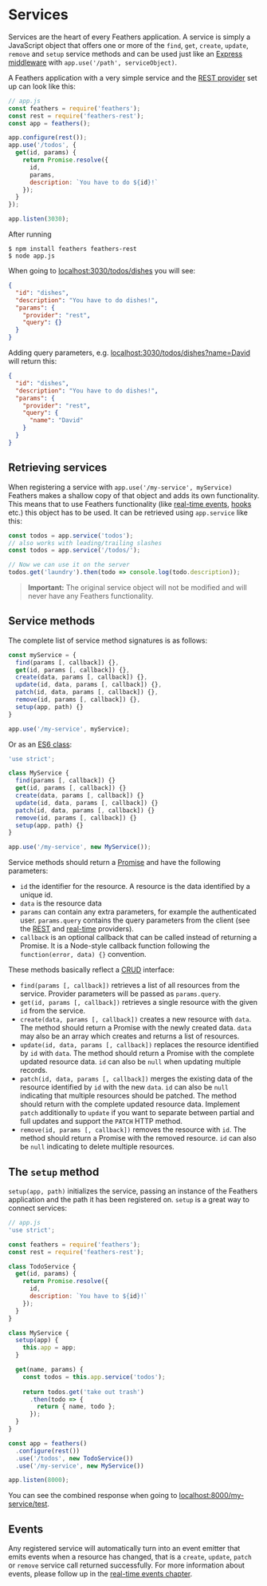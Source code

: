 # Services

Services are the heart of every Feathers application. A service is simply a JavaScript object that offers one or more of the `find`, `get`, `create`, `update`, `remove` and `setup` service methods and can be used just like an [Express middleware](http://expressjs.com/en/guide/using-middleware.html) with `app.use('/path', serviceObject)`.

A Feathers application with a very simple service and the [REST provider](../rest/readme.md) set up can look like this:

```js
// app.js
const feathers = require('feathers');
const rest = require('feathers-rest');
const app = feathers();

app.configure(rest());
app.use('/todos', {
  get(id, params) {
    return Promise.resolve({
      id,
      params,
      description: `You have to do ${id}!`
    });
  }
});

app.listen(3030);
```

After running

```
$ npm install feathers feathers-rest
$ node app.js
```

When going to [localhost:3030/todos/dishes](http://localhost:3030/todos/dishes) you will see:

```json
{
  "id": "dishes",
  "description": "You have to do dishes!",
  "params": {
    "provider": "rest",
    "query": {}
  }
}
```

Adding query parameters, e.g. [localhost:3030/todos/dishes?name=David](http://localhost:3030/todos/dishes?name=David) will return this:

```json
{
  "id": "dishes",
  "description": "You have to do dishes!",
  "params": {
    "provider": "rest",
    "query": {
      "name": "David"
    }
  }
}
```

## Retrieving services

When registering a service with `app.use('/my-service', myService)` Feathers makes a shallow copy of that object and adds its own functionality. This means that to use Feathers functionality (like [real-time events](../real-time/readme.md), [hooks](../hooks/readme.md) etc.) this object has to be used. It can be retrieved using `app.service` like this:

```js
const todos = app.service('todos');
// also works with leading/trailing slashes
const todos = app.service('/todos/');

// Now we can use it on the server
todos.get('laundry').then(todo => console.log(todo.description));
```

> __Important:__ The original service object will not be modified and will never have any Feathers functionality.

## Service methods

The complete list of service method signatures is as follows:

```js
const myService = {
  find(params [, callback]) {},
  get(id, params [, callback]) {},
  create(data, params [, callback]) {},
  update(id, data, params [, callback]) {},
  patch(id, data, params [, callback]) {},
  remove(id, params [, callback]) {},
  setup(app, path) {}
}

app.use('/my-service', myService);
```

Or as an [ES6 class](https://developer.mozilla.org/en/docs/Web/JavaScript/Reference/Classes):

```js
'use strict';

class MyService {
  find(params [, callback]) {}
  get(id, params [, callback]) {}
  create(data, params [, callback]) {}
  update(id, data, params [, callback]) {}
  patch(id, data, params [, callback]) {}
  remove(id, params [, callback]) {}
  setup(app, path) {}
}

app.use('/my-service', new MyService());
```

Service methods should return a [Promise](https://developer.mozilla.org/en-US/docs/Web/JavaScript/Reference/Global_Objects/Promise) and have the following parameters:

- `id` the identifier for the resource. A resource is the data identified by a unique id.
- `data` is the resource data
- `params` can contain any extra parameters, for example the authenticated user. `params.query` contains the query parameters from the client (see the [REST](../rest/readme.md) and [real-time](../real-time/readme.md) providers).
- `callback` is an optional callback that can be called instead of returning a Promise. It is a Node-style callback function following the `function(error, data) {}` convention.

These methods basically reflect a [CRUD](https://en.wikipedia.org/wiki/Create,_read,_update_and_delete) interface:

- `find(params [, callback])` retrieves a list of all resources from the service. Provider parameters will be passed as `params.query`.
- `get(id, params [, callback])` retrieves a single resource with the given `id` from the service.
- `create(data, params [, callback])` creates a new resource with `data`. The method should return a Promise with the newly created data. `data` may also be an array which creates and returns a list of resources.
- `update(id, data, params [, callback])` replaces the resource identified by `id` with `data`. The method should return a Promise with the complete updated resource data. `id` can also be `null` when updating multiple records.
- `patch(id, data, params [, callback])` merges the existing data of the resource identified by `id` with the new `data`. `id` can also be `null` indicating that multiple resources should be patched. The method should return with the complete updated resource data. Implement `patch` additionally to `update` if you want to separate between partial and full updates and support the `PATCH` HTTP method.
- `remove(id, params [, callback])` removes the resource with `id`. The method should return a Promise with the removed resource. `id` can also be `null` indicating to delete multiple resources.

## The `setup` method

`setup(app, path)` initializes the service, passing an instance of the Feathers application and the path it has been registered on. `setup` is a great way to connect services:

```js
// app.js
'use strict';

const feathers = require('feathers');
const rest = require('feathers-rest');

class TodoService {
  get(id, params) {
    return Promise.resolve({
      id,
      description: `You have to ${id}!`
    });
  }
}

class MyService {
  setup(app) {
    this.app = app;
  }

  get(name, params) {
    const todos = this.app.service('todos');
    
    return todos.get('take out trash')
      .then(todo => {
        return { name, todo };
      });
  }
}

const app = feathers()
  .configure(rest())
  .use('/todos', new TodoService())
  .use('/my-service', new MyService())

app.listen(8000);
```

You can see the combined response when going to [localhost:8000/my-service/test](http://localhost:8000/my-service/test).

## Events

Any registered service will automatically turn into an event emitter that emits events when a resource has changed, that is a `create`, `update`, `patch` or `remove` service call returned successfully. For more information about events, please follow up in the [real-time events chapter](../real-time/events.md).
